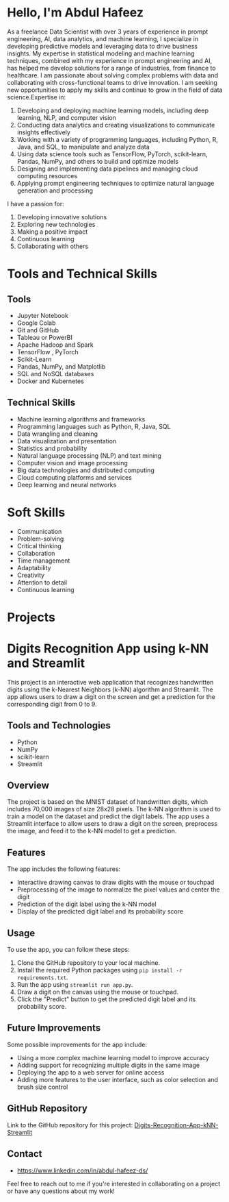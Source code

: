 # Hello, I'm Abdul Hafeez

As a freelance Data Scientist with over 3 years of experience in prompt engineering, AI, data analytics, and machine learning, I specialize in developing predictive models and leveraging data to drive business insights. My expertise in statistical modeling and machine learning techniques, combined with my experience in prompt engineering and AI, has helped me develop solutions for a range of industries, from finance to healthcare. I am passionate about solving complex problems with data and collaborating with cross-functional teams to drive innovation. I am seeking new opportunities to apply my skills and continue to grow in the field of data science.Expertise in: 

1. Developing and deploying machine learning models, including deep learning, NLP, and computer vision
2. Conducting data analytics and creating visualizations to communicate insights effectively
3. Working with a variety of programming languages, including Python, R, Java, and SQL, to manipulate and analyze data
4. Using data science tools such as TensorFlow, PyTorch, scikit-learn, Pandas, NumPy, and others to build and optimize models
5. Designing and implementing data pipelines and managing cloud computing resources
6. Applying prompt engineering techniques to optimize natural language generation and processing

I have a passion for: 

1. Developing innovative solutions
2. Exploring new technologies
3. Making a positive impact
4. Continuous learning
5. Collaborating with others

# Tools and Technical Skills

## Tools

- Jupyter Notebook
- Google Colab
- Git and GitHub
- Tableau or PowerBI
- Apache Hadoop and Spark
- TensorFlow , PyTorch
- Scikit-Learn
- Pandas, NumPy, and Matplotlib
- SQL and NoSQL databases
- Docker and Kubernetes

## Technical Skills

- Machine learning algorithms and frameworks
- Programming languages such as Python, R, Java, SQL
- Data wrangling and cleaning
- Data visualization and presentation
- Statistics and probability
- Natural language processing (NLP) and text mining
- Computer vision and image processing
- Big data technologies and distributed computing
- Cloud computing platforms and services
- Deep learning and neural networks

# Soft Skills

- Communication
- Problem-solving
- Critical thinking
- Collaboration
- Time management
- Adaptability
- Creativity
- Attention to detail
- Continuous learning

# Projects

# Digits Recognition App using k-NN and Streamlit

This project is an interactive web application that recognizes handwritten digits using the k-Nearest Neighbors (k-NN) algorithm and Streamlit. The app allows users to draw a digit on the screen and get a prediction for the corresponding digit from 0 to 9.

## Tools and Technologies

- Python
- NumPy
- scikit-learn
- Streamlit

## Overview

The project is based on the MNIST dataset of handwritten digits, which includes 70,000 images of size 28x28 pixels. The k-NN algorithm is used to train a model on the dataset and predict the digit labels. The app uses a Streamlit interface to allow users to draw a digit on the screen, preprocess the image, and feed it to the k-NN model to get a prediction.

## Features

The app includes the following features:

- Interactive drawing canvas to draw digits with the mouse or touchpad
- Preprocessing of the image to normalize the pixel values and center the digit
- Prediction of the digit label using the k-NN model
- Display of the predicted digit label and its probability score

## Usage

To use the app, you can follow these steps:

1. Clone the GitHub repository to your local machine.
2. Install the required Python packages using `pip install -r requirements.txt`.
3. Run the app using `streamlit run app.py`.
4. Draw a digit on the canvas using the mouse or touchpad.
5. Click the "Predict" button to get the predicted digit label and its probability score.

## Future Improvements

Some possible improvements for the app include:

- Using a more complex machine learning model to improve accuracy
- Adding support for recognizing multiple digits in the same image
- Deploying the app to a web server for online access
- Adding more features to the user interface, such as color selection and brush size control

## GitHub Repository

Link to the GitHub repository for this project: [Digits-Recognition-App-kNN-Streamlit](https://github.com/actuaryhafeez/handwritten-digits-classification.git)

## Contact

- https://www.linkedin.com/in/abdul-hafeez-ds/


Feel free to reach out to me if you're interested in collaborating on a project or have any questions about my work!
